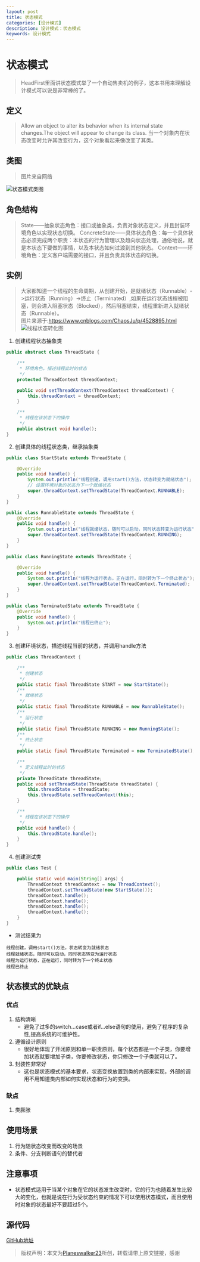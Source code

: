 ```yaml
---
layout: post
title: 状态模式
categories: [设计模式]
description: 设计模式：状态模式
keywords: 设计模式
---
```


# 状态模式
> HeadFirst里面讲状态模式举了一个自动售卖机的例子，这本书用来理解设计模式可以说是非常棒的了。

## 定义
> Allow an object to alter its behavior when its internal state changes.The object will appear to change its class.
> 当一个对象内在状态改变时允许其改变行为，这个对象看起来像改变了其类。

## 类图
> 图片来自网络

![状态模式类图](https://box.kancloud.cn/2016-08-14_57b0036b2631c.jpg)

## 角色结构
> State——抽象状态角色：接口或抽象类，负责对象状态定义，并且封装环境角色以实现状态切换。
> ConcreteState——具体状态角色：每一个具体状态必须完成两个职责：本状态的行为管理以及趋向状态处理，通俗地说，就是本状态下要做的事情，以及本状态如何过渡到其他状态。
> Context——环境角色：定义客户端需要的接口，并且负责具体状态的切换。

## 实例
> 大家都知道一个线程的生命周期，从创建开始，是就绪状态（Runnable）->运行状态（Running）->终止（Terminated）,如果在运行状态线程被阻塞，则会进入阻塞状态（Blocked），然后阻塞结束，线程重新进入就绪状态（Runnable）。<br>
> 图片来源于:https://www.cnblogs.com/ChaosJu/p/4528895.html
![线程状态转化图](https://timgsa.baidu.com/timg?image&quality=80&size=b9999_10000&sec=1568779194258&di=6cc97489490bd76ef10ce3d1f05a7e05&imgtype=jpg&src=http%3A%2F%2Fimg3.imgtn.bdimg.com%2Fit%2Fu%3D2696699388%2C1883989954%26fm%3D214%26gp%3D0.jpg)

1. 创建线程状态抽象类

````java
public abstract class ThreadState {

    /**
     * 环境角色，描述线程此时的状态
     */
    protected ThreadContext threadContext;

    public void setThreadContext(ThreadContext threadContext) {
        this.threadContext = threadContext;
    }

    /**
     * 线程在该状态下的操作
     */
    public abstract void handle();
}

````

2. 创建具体的线程状态类，继承抽象类

````java
public class StartState extends ThreadState {

    @Override
    public void handle() {
        System.out.println("线程创建，调用start()方法，状态转变为就绪状态");
        // 设置环境对象的状态为下一个就绪状态
        super.threadContext.setThreadState(ThreadContext.RUNNABLE);
    }
}

public class RunnableState extends ThreadState {
    @Override
    public void handle() {
        System.out.println("线程就绪状态，随时可以启动，同时状态转变为运行状态");
        super.threadContext.setThreadState(ThreadContext.RUNNING);
    }
}

public class RunningState extends ThreadState {

    @Override
    public void handle() {
        System.out.println("线程为运行状态，正在运行，同时转为下一个终止状态");
        super.threadContext.setThreadState(ThreadContext.Terminated);
    }
}

public class TerminatedState extends ThreadState {
    @Override
    public void handle() {
        System.out.println("线程已终止");
    }
}
````

3. 创建环境状态，描述线程当前的状态，并调用handle方法

````java
public class ThreadContext {

    /**
     * 创建状态
     */
    public static final ThreadState START = new StartState();
    /**
     * 就绪状态
     */
    public static final ThreadState RUNNABLE = new RunnableState();
    /**
     * 运行状态
     */
    public static final ThreadState RUNNING = new RunningState();
    /**
     * 终止状态
     */
    public static final ThreadState Terminated = new TerminatedState();

    /**
     * 定义线程此时的状态
     */
    private ThreadState threadState;
    public void setThreadState(ThreadState threadState) {
        this.threadState = threadState;
        this.threadState.setThreadContext(this);
    }

    /**
     * 线程在该状态下的操作
     */
    public void handle() {
        this.threadState.handle();
    }
}
````

4. 创建测试类

````java
public class Test {

    public static void main(String[] args) {
        ThreadContext threadContext = new ThreadContext();
        threadContext.setThreadState(new StartState());
        threadContext.handle();
        threadContext.handle();
        threadContext.handle();
        threadContext.handle();
    }
}
````

- 测试结果为

````$xslt
线程创建，调用start()方法，状态转变为就绪状态
线程就绪状态，随时可以启动，同时状态转变为运行状态
线程为运行状态，正在运行，同时转为下一个终止状态
线程已终止
````

## 状态模式的优缺点
### 优点
1.  结构清晰
    - 避免了过多的switch...case或者if...else语句的使用，避免了程序的复杂性,提高系统的可维护性。
2. 遵循设计原则
    - 很好地体现了开闭原则和单一职责原则，每个状态都是一个子类，你要增加状态就要增加子类，你要修改状态，你只修改一个子类就可以了。
3. 封装性非常好
    - 这也是状态模式的基本要求，状态变换放置到类的内部来实现，外部的调用不用知道类内部如何实现状态和行为的变换。

### 缺点
1. 类膨胀
   

## 使用场景
1. 行为随状态改变而改变的场景
2. 条件、分支判断语句的替代者

## 注意事项
- 状态模式适用于当某个对象在它的状态发生改变时，它的行为也随着发生比较大的变化，也就是说在行为受状态约束的情况下可以使用状态模式，而且使用时对象的状态最好不要超过5个。

## 源代码
[GitHub地址](https://github.com/Planeswalker23/all-in-one/tree/master/design-patterns/src/main/java/org/planeswalker/state)

> 版权声明：本文为[Planeswalker23](https://github.com/Planeswalker23)所创，转载请带上原文链接，感谢